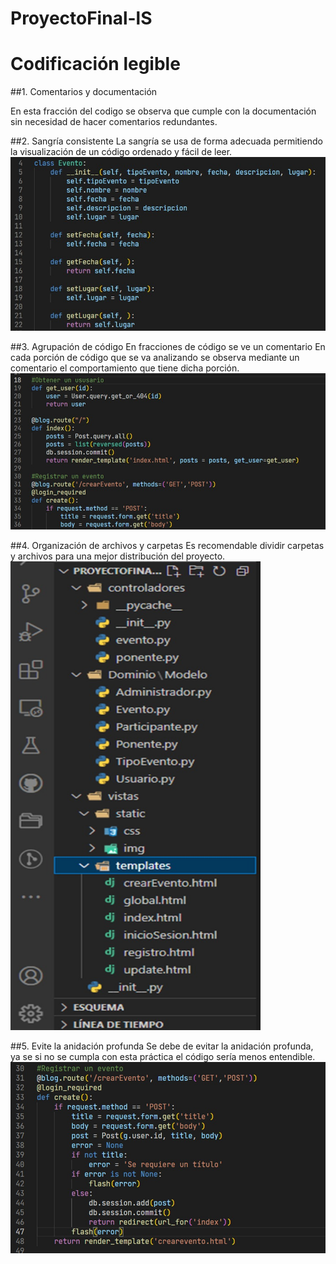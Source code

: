 # ProyectoFinal-lS


# Codificación legible
##1. Comentarios y documentación

En esta fracción del codigo se observa que cumple con la documentación sin necesidad de hacer comentarios redundantes.


##2. Sangría consistente
La sangría se usa de forma adecuada permitiendo la visualización de un código ordenado y fácil de leer.
![](imagenes/estilo2.jpeg)

##3. Agrupación de código 
En fracciones de código se ve un comentario
En cada porción de código que se va analizando se observa mediante un comentario el comportamiento que tiene dicha porción.
![](imagenes/estilo1.jpeg)


##4. Organización de archivos y carpetas
Es recomendable dividir carpetas y archivos para una mejor distribución del proyecto.
<img src="imagenes/estilo5.jpeg" width="400" height="750">

##5. Evite la anidación profunda
Se debe de evitar la anidación profunda, ya se si no se cumpla con esta práctica el código sería menos entendible.
![](imagenes/estilo3.jpeg)

